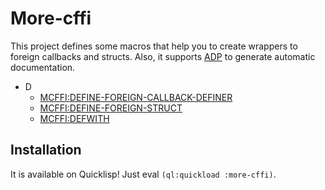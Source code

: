 # More-cffi

This project defines some macros that help you to create wrappers to foreign callbacks and structs. Also, it supports [ADP](https://github.com/Hectarea1996/adp) to generate automatic documentation.

* D
  * [MCFFI:DEFINE-FOREIGN-CALLBACK-DEFINER](/docs/mcffi-api.md#macro-define-foreign-callback-definer)
  * [MCFFI:DEFINE-FOREIGN-STRUCT](/docs/mcffi-api.md#macro-define-foreign-struct)
  * [MCFFI:DEFWITH](/docs/mcffi-api.md#macro-defwith)

## Installation

It is available on Quicklisp! Just eval `(ql:quickload :more-cffi)`.

